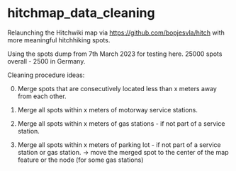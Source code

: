 # hitchmap_data_cleaning
Relaunching the Hitchwiki map via https://github.com/bopjesvla/hitch with more meaningful hitchhiking spots.

Using the spots dump from 7th March 2023 for testing here. 25000 spots overall - 2500 in Germany.

Cleaning procedure ideas:

0. Merge spots that are consecutively located less than x meters away from each other.

1. Merge all spots within x meters of motorway service stations.
2. Merge all spots within x meters of gas stations - if not part of a service station.
3. Merge all spots within x meters of parking lot - if not part of a service station or gas station.
-> move the merged spot to the center of the map feature or the node (for some gas stations)



